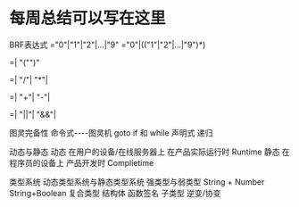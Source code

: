 # 每周总结可以写在这里
BRF表达式
<Number>="0"|"1"|"2"|...|"9"
<DecimalNumber>="0"|(("1"|"2"|...|"9")<Number>*)

<PrimaryExpression>=<DecimalNumber>|
"("<LogicalExpression>")"

<MultiplicativeExpression>=<DecimalNumber>|
<MultiplicativeExpression>"/"<DecimalNumber>|
<MultiplicativeExpression>"*"<DecimalNumber>|

<AdditiveExpression>=<MultiplicativeExpression>|
<AdditiveExpression>"+"<MultiplicativeExpression>|
<AdditiveExpression>"-"<MultiplicativeExpression>|

<LogicalExpression>=<AdditiveExpression>|
<LogicalExpression>"||"<AdditiveExpression>|
<LogicalExpression>"&&"<AdditiveExpression>|

图灵完备性
 命令式----图灵机
   goto
   if 和 while
 声明式
   递归

动态与静态
  动态
   在用户的设备/在线服务器上
   在产品实际运行时
   Runtime
静态
  在程序员的设备上
  产品开发时
  Complietime

类型系统
动态类型系统与静态类型系统
强类型与弱类型
    String + Number
    String+Boolean
复合类型
  结构体
  函数签名
子类型
  逆变/协变

